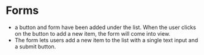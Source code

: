 # Forms
- a button and form have been added under the list. When the user clicks on the button to add a new item, the form will come into view. 
- The form lets users add a new item to the list with a single text input and a submit button.
